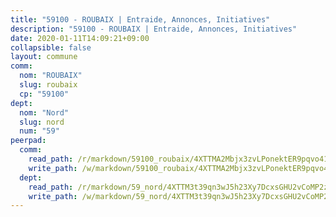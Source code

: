 ```yaml
---
title: "59100 - ROUBAIX | Entraide, Annonces, Initiatives"
description: "59100 - ROUBAIX | Entraide, Annonces, Initiatives"
date: 2020-01-11T14:09:21+09:00
collapsible: false
layout: commune
comm:
  nom: "ROUBAIX"
  slug: roubaix
  cp: "59100"
dept:
  nom: "Nord"
  slug: nord
  num: "59"
peerpad:
  comm:
    read_path: /r/markdown/59100_roubaix/4XTTMA2Mbjx3zvLPonektER9pqvo41ZSq1rfw6A5x2GVuKAGB
    write_path: /w/markdown/59100_roubaix/4XTTMA2Mbjx3zvLPonektER9pqvo41ZSq1rfw6A5x2GVuKAGB-K3TgUsqHvpLdKHkRDr6dRyeNBtjtdypjRfmRhFvnBJ9yGPikyAE9pdZzWPwfZDd2wa23W8cWaC7UugXBF6X4cbd1yVThAtUDhmwP2x9aX12fHSbcg4UfoG4o3U1nAXN5StnuXWr7
  dept:
    read_path: /r/markdown/59_nord/4XTTM3t39qn3wJ5h23Xy7DcxsGHU2vCoMP2z3iS4TUn3TrtdJ
    write_path: /w/markdown/59_nord/4XTTM3t39qn3wJ5h23Xy7DcxsGHU2vCoMP2z3iS4TUn3TrtdJ-K3TgTuZGkuZqXfr6fpmH7pGsMT6ndvZQMyRDze5QBt7XScLWHoBi246kLoDKpTH2Yo4f3AFSSJqGc2ozvNww7qPLqsDjpvahxCbQ6F5znbfjp6kVgaDcTYc9LyhwSfYuCevnvZUQ
---
```


